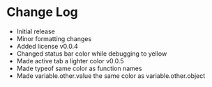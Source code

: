 # Change Log

- Initial release
- Minor formatting changes
- Added license
v0.0.4
- Changed status bar color while debugging to yellow
- Made active tab a lighter color
v0.0.5
- Made typeof same color as function names
- Made variable.other.value the same color as variable.other.object